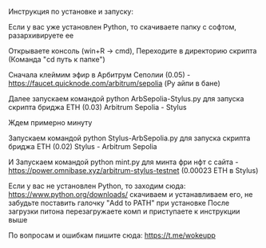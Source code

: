 Инструкция по установке и запуску:

Если у вас уже установлен Python, то скачиваете папку с софтом, разархивируете ее

Открываете консоль (win+R -> cmd), Переходите в директорию скрипта (Команда "cd путь к папке")

Сначала клеймим эфир в Арбитрум Сеполии (0.05) - https://faucet.quicknode.com/arbitrum/sepolia (Ру айпи в бане)

Далее запускаем командой python ArbSepolia-Stylus.py для запуска скрипта бриджа ETH (0.03) Arbitrum Sepolia - Stylus

Ждем примерно минуту

Запускаем командой python Stylus-ArbSepolia.py для запуска скрипта бриджа ETH (0.02) Stylus  - Arbitrum Sepolia

И Запускаем командой python mint.py для минта фри нфт с сайта - https://power.omnibase.xyz/arbitrum-stylus-testnet (0.00023 ETH в Stylus) 

Если у вас не установлен Python, то заходим сюда: https://www.python.org/downloads/ скачиваем и устанавливаем его, не забудьте поставить галочку "Add to PATH" при установке После загрузки питона перезагружаете комп и приступаете к инструкции выше

По вопросам и ошибкам пишите сюда: https://t.me/wokeupp

